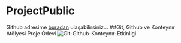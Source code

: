 # ProjectPublic
Github adresime [buradan](https://github.com/orcunasik91) ulaşabilirsiniz...
##Git, Github ve Konteynır Atölyesi Proje Ödevi
![Git-Github-Konteynır-Etkinligi](https://media.kommunity.com/communities/techistanbul/events/git-github-ve-konteyner-teknolojileri-atolyesi-ff482c67/69926/git-github-ve-konteyner.png?p=event-640)
